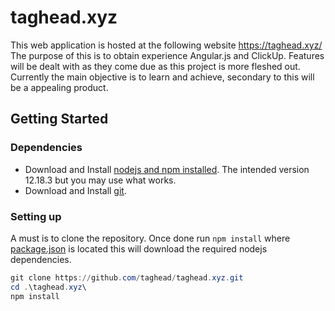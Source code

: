 # taghead.xyz


This web application is hosted at the following website https://taghead.xyz/ The purpose of this is to obtain experience Angular.js and ClickUp. Features will be dealt with as they come due as this project is more fleshed out. Currently the main objective is to learn and achieve, secondary to this will be a appealing product. 

## Getting Started

### Dependencies 

- Download and Install [nodejs and npm installed](https://nodejs.org/en/download/). The intended version 12.18.3 but you may use what works.
- Download and Install [git](https://git-scm.com/downloads).

### Setting up

A must is to clone the repository. Once done run `npm install` where [package.json](/package.json) is located this will download the required nodejs dependencies.

```powershell
git clone https://github.com/taghead/taghead.xyz.git
cd .\taghead.xyz\
npm install
```